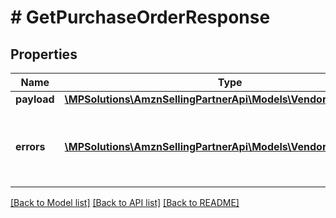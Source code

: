 # # GetPurchaseOrderResponse

## Properties

Name | Type | Description | Notes
------------ | ------------- | ------------- | -------------
**payload** | [**\MPSolutions\AmznSellingPartnerApi\Models\VendorOrders\Order**](Order.md) |  | [optional]
**errors** | [**\MPSolutions\AmznSellingPartnerApi\Models\VendorOrders\Error[]**](Error.md) | A list of error responses returned when a request is unsuccessful. | [optional]

[[Back to Model list]](../../README.md#models) [[Back to API list]](../../README.md#endpoints) [[Back to README]](../../README.md)
